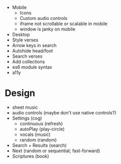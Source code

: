 + Mobile
  + Icons
  + Custom audio controls
  + iframe not scrollable or scalable in mobile
  + window is janky on mobile
+ Desktop
+ Style verses
+ Arrow keys in search
+ Autohide head/foot
+ Search verses
+ Add collections
+ es6 module syntax
+ a11y


# Design

+ sheet music
+ audio controls (maybe don't use native controls?)
+ Settings (cog)
  + continuous (refresh)
  + autoPlay (play-circle)
  + vocals (music)
  + random (random)
+ Search + Results (search)
+ Next (random or sequential; fast-forward)
+ Scriptures (book)
